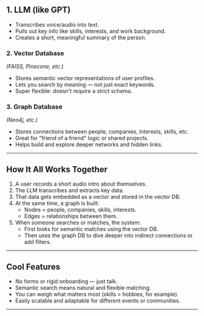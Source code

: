 ## 1. **LLM (like GPT)**
- Transcribes voice/audio into text.
- Pulls out key info like skills, interests, and work background.
- Creates a short, meaningful summary of the person.

### 2. **Vector Database**  
*(FAISS, Pinecone, etc.)*
- Stores semantic vector representations of user profiles.
- Lets you search by meaning — not just exact keywords.
- Super flexible: doesn't require a strict schema.

### 3. **Graph Database**  
*(Neo4j, etc.)*
- Stores connections between people, companies, interests, skills, etc.
- Great for "friend of a friend" logic or shared projects.
- Helps build and explore deeper networks and hidden links.

---

## **How It All Works Together**

1. A user records a short audio intro about themselves.
2. The LLM transcribes and extracts key data.
3. That data gets embedded as a vector and stored in the vector DB.
4. At the same time, a graph is built:
   - Nodes = people, companies, skills, interests.
   - Edges = relationships between them.
5. When someone searches or matches, the system:
   - First looks for semantic matches using the vector DB.
   - Then uses the graph DB to dive deeper into indirect connections or add filters.

---

## **Cool Features**

- No forms or rigid onboarding — just talk.
- Semantic search means natural and flexible matching.
- You can weigh what matters most (skills > hobbies, for example).
- Easily scalable and adaptable for different events or communities.

--- 